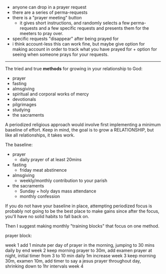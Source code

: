 - anyone can drop in a prayer request
- there are a series of perma-requests
- there is a "prayer meeting" button
  - it gives short instructions, and randomly selects a few perma-requests and a few specific requests and presents them for the meeters to pray over.
- specific requests "disappear" after being prayed for
- i think account-less this can work fine, but maybe give option for making account in order to track what you have prayed for + option for seeing when someone prays for your requests.

---

The tried and true **methods** for growing in your relationship to God:

- prayer
- fasting
- almsgiving
- spiritual and corporal works of mercy
- devotionals
- pilgrimages
- studying
- the sacraments

A periodized religious approach would involve first implementing a minimum baseline of effort. Keep in mind, the goal is to grow a RELATIONSHIP, but like all relationships, it takes work.

The baseline:
- prayer
  - daily prayer of at least 20mins
- fasting
  - friday meat abstinence
- almsgiving
  - weekly/monthly contribution to your parish
- the sacraments
  - Sunday + holy days mass attendance
  - monthly confession

If you do not have your baseline in place, attempting periodized focus is probably not going to be the best place to make gains since after the focus, you'll have no solid habits to fall back on.

Then I suggest making monthly "training blocks" that focus on one method.

prayer block:

week 1
  add 1 minute per day of prayer in the morning, jumping to 30 mins daily by end
week 2
  keep morning prayer to 30m, add examen prayer at night, initial timer from 3 to 10 min daily 1m increase
week 3
  keep morning 30m, examen 10m, add timer to say a jesus prayer throughout day, shrinking down to 1hr intervals
week 4


